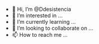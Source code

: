 - 👋 Hi, I’m @Ddesistencia
- 👀 I’m interested in ...
- 🌱 I’m currently learning ...
- 💞️ I’m looking to collaborate on ...
- 📫 How to reach me ...

<!---
Ddesistencia/Ddesistencia is a ✨ special ✨ repository because its `README.md` (this file) appears on your GitHub profile.
You can click the Preview link to take a look at your changes.
--->
